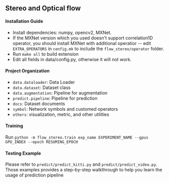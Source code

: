 ## Stereo and Optical flow


#### Installation Guide
- Install dependencies: numpy, opencv2, MXNet. 
- If the MXNet version which you used doesn't support correlation1D operator, you should install MXNet with additional operatior -- edit ```EXTRA_OPERATORS``` in ```config.mk``` to include the ```flow_stereo/operator``` folder.
- Run ```make all``` to build extension
- Edit all fields in data/config.py, otherwise it will not work.

#### Project Organization
- ```data.dataloader```: Data Loader
- ```data.dataset```: Dataset class
- ```data.augmentation```: Pipeline for augmentation
- ```predict.pipeline```: Pipeline for prediction
- ```docs```: Dataset documents
- ```symbol```: Network symbols and customed operators
- ```others```: visualization, metric, and other utilities

#### Training
Run ```python -m flow_stereo.train exp_name EXPERIMENT_NAME --gpus GPU_INDEX --epoch RESUMING_EPOCH```


#### Testing Example
Please refer to ```predict/predict_kitti.py``` and ```predict/predict_video.py```.
Those examples provides a step-by-step walkthrough to help you learn the usage of prediction pipeline
